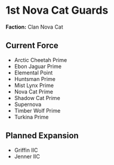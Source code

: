 # 1st Nova Cat Guards
**Faction:** Clan Nova Cat
## Current Force
- Arctic Cheetah Prime
- Ebon Jaguar Prime
- Elemental Point
- Huntsman Prime
- Mist Lynx Prime
- Nova Cat Prime
- Shadow Cat Prime
- Supernova
- Timber Wolf Prime
- Turkina Prime
## Planned Expansion
- Griffin IIC
- Jenner IIC
